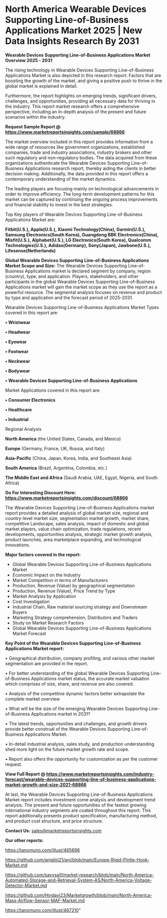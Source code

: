 # North America Wearable Devices Supporting Line-of-Business Applications Market 2025 | New Data Insights Research By 2031

<Strong> Wearable Devices Supporting Line-of-Business Applications Market Overview 2025 - 2031</strong>

The rising technology in Wearable Devices Supporting Line-of-Business Applications Market is also depicted in this research report. Factors that are boosting the growth of the market, and giving a positive push to thrive in the global market is explained in detail.

Furthermore, the report highlights on emerging trends, significant drivers, challenges, and opportunities, providing all necessary data for thriving in the industry. This report market research offers a comprehensive perspective, including an in-depth analysis of the present and future scenarios within the industry.

<strong>Request Sample Report @ <a href=https://www.marketreportsinsights.com/sample/68866>https://www.marketreportsinsights.com/sample/68866</a></strong>

The market overview included in this report provides information from a wide range of resources like government organizations, established companies, trade and industry associations, industry brokers and other such regulatory and non-regulatory bodies. The data acquired from these organizations authenticate the Wearable Devices Supporting Line-of-Business Applications research report, thereby aiding the clients in better decision making. Additionally, the data provided in this report offers a contemporary understanding of the market dynamics.

The leading players are focusing mainly on technological advancements in order to improve efficiency. The long-term development patterns for this market can be captured by continuing the ongoing process improvements and financial stability to invest in the best strategies.

Top Key players of Wearable Devices Supporting Line-of-Business Applications Market are:

<strong>Fitbit(U.S.), Apple(U.S.), Xiaomi Technology(China), Garmin(U.S.), Samsung Electronics(South Korea), Guangdong BBK Electronics(China), Misfit(U.S.), Alphabet(U.S.), LG Electronics(South Korea), Qualcomm Technologies(U.S.), Adidas(Germany), Sony(Japan), Jawbone(U.S.), Lifesense(Netherlands)</strong>

<strong><b>Global Wearable Devices Supporting Line-of-Business Applications Market Scope and Size:</b></strong>
The Wearable Devices Supporting Line-of-Business Applications market is declared segment by company, region (country), type, and application. Players, stakeholders, and other participants in the global Wearable Devices Supporting Line-of-Business Applications market will gain the market scope as they use the report as a powerful resource. The segmental analysis focuses on revenue and product by type and application and the forecast period of 2025-2031.

Wearable Devices Supporting Line-of-Business Applications Market Types covered in this report are:

<strong>• Wristwear

• Headwear

• Eyewear

• Footwear

• Neckwear

• Bodywear

• Wearable Devices Supporting Line-of-Business Applications</strong>

Market Applications covered in this report are:

<strong>• Consumer Electronics

• Healthcare

• Industrial</strong> 

Regional Analysis

<strong>North America</strong> (the United States, Canada, and Mexico)

<strong>Europe</strong> (Germany, France, UK, Russia, and Italy)

<strong>Asia-Pacific</strong> (China, Japan, Korea, India, and Southeast Asia)

<strong>South America</strong> (Brazil, Argentina, Colombia, etc.)

<strong>The Middle East and Africa</strong> (Saudi Arabia, UAE, Egypt, Nigeria, and South Africa)

<strong>Go For Interesting Discount Here: <a href=https://www.marketreportsinsights.com/discount/68866>https://www.marketreportsinsights.com/discount/68866</a></strong>

The Wearable Devices Supporting Line-of-Business Applications market report provides a detailed analysis of global market size, regional and country-level market size, segmentation market growth, market share, competitive Landscape, sales analysis, impact of domestic and global market players, value chain optimization, trade regulations, recent developments, opportunities analysis, strategic market growth analysis, product launches, area marketplace expanding, and technological innovations.

<strong><b>Major factors covered in the report:</b></strong>
<ul>
  <li>Global Wearable Devices Supporting Line-of-Business Applications Market </li>
  <li>Economic Impact on the Industry</li>
  <li>Market Competition in terms of Manufacturers</li>
  <li>Production, Revenue (Value) by geographical segmentation</li>
  <li>Production, Revenue (Value), Price Trend by Type</li>
  <li>Market Analysis by Application</li>
  <li>Cost Investigation</li>
  <li>Industrial Chain, Raw material sourcing strategy and Downstream Buyers</li>
  <li>Marketing Strategy comprehension, Distributors and Traders</li>
  <li>Study on Market Research Factors</li>
  <li>Global Wearable Devices Supporting Line-of-Business Applications Market Forecast</li>
</ul>

<strong><b>Key Point of the Wearable Devices Supporting Line-of-Business Applications Market report:</b></strong>

• Geographical distribution, company profiling, and various other market segmentation are provided in the report.

• For better understanding of the global Wearable Devices Supporting Line-of-Business Applications market status, the accurate market valuation which comprises of size, share, and revenue are also covered.

• Analysis of the competitive dynamic factors better extrapolate the complete market overview

• What will be the size of the emerging Wearable Devices Supporting Line-of-Business Applications market in 2031?

• The latest trends, opportunities and challenges, and growth drivers provide better construal of the Wearable Devices Supporting Line-of-Business Applications Market.

• In-detail industrial analysis, sales study, and production understanding shed more light on the future market growth rate and scope.

• Report also offers the opportunity for customization as per the customer request.

<strong><b>View Full Report @ <a href=https://www.marketreportsinsights.com/industry-forecast/wearable-devices-supporting-line-of-business-applications-market-growth-and-size-2021-68866>https://www.marketreportsinsights.com/industry-forecast/wearable-devices-supporting-line-of-business-applications-market-growth-and-size-2021-68866</a></b></strong>


At last, the Wearable Devices Supporting Line-of-Business Applications Market report includes investment come analysis and development trend analysis. The present and future opportunities of the fastest growing international industry segments are coated throughout this report. This report additionally presents product specification, manufacturing method, and product cost structure, and price structure.

<strong>Contact Us:</strong>
sales@marketreportsinsights.com

<strong>Our other reports:</strong>

<a href=https://tanomuno.com/illust/465696>https://tanomuno.com/illust/465696</a>

<a href=https://github.com/anjaliiii21/anj/blob/main/Europe-Rigid-Pintle-Hook-Market.md>https://github.com/anjaliiii21/anj/blob/main/Europe-Rigid-Pintle-Hook-Market.md</a>

<a href=https://github.com/sayysaif/market-research/blob/main/North-America-Automated-Storage-and-Retrieval-System-AS/North-America-Voltage-Detector-Market.md>https://github.com/sayysaif/market-research/blob/main/North-America-Automated-Storage-and-Retrieval-System-AS/North-America-Voltage-Detector-Market.md</a>

<a href=https://github.com/Hindavi23/Marketgrowth/blob/main/North-America-Mass-Airflow-Sensor-MAF-Market.md>https://github.com/Hindavi23/Marketgrowth/blob/main/North-America-Mass-Airflow-Sensor-MAF-Market.md</a>

<a href=https://tanomuno.com/illust/467210>https://tanomuno.com/illust/467210</a>"
